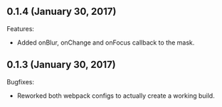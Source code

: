 ## 0.1.4 (January 30, 2017)

Features:

  - Added onBlur, onChange and onFocus callback to the mask.

## 0.1.3 (January 30, 2017)

Bugfixes:

  - Reworked both webpack configs to actually create a working build.
